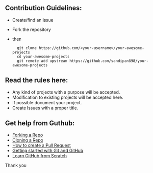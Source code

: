 ## Contribution Guidelines:
- Create/find an issue
- Fork the repository
- then 

        git clone https://github.com/<your-username>/your-awesome-projects
        cd your-awesome-projects
        git remote add upstream https://github.com/sandipan898/your-awesome-projects

## Read the rules here:

- Any kind of projects with a purpose will be accepted.
- Modification to existing projects will be accepted here.
- If possible document your project.
- Create Issues with a proper title. 

## Get help from Guthub:

- [Forking a Repo](https://help.github.com/en/github/getting-started-with-github/fork-a-repo)
- [Cloning a Repo](https://help.github.com/en/desktop/contributing-to-projects/creating-an-issue-or-pull-request)
- [How to create a Pull Request](https://opensource.com/article/19/7/create-pull-request-github)
- [Getting started with Git and GitHub](https://towardsdatascience.com/getting-started-with-git-and-github-6fcd0f2d4ac6)
- [Learn GitHub from Scratch](https://lab.github.com/githubtraining/introduction-to-github)

Thank you